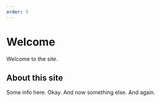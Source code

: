 ```yaml
---
order: 5
---
```


# Welcome

Welcome to the site.

## About this site

Some info here.
Okay.
And now something else.
And again.
